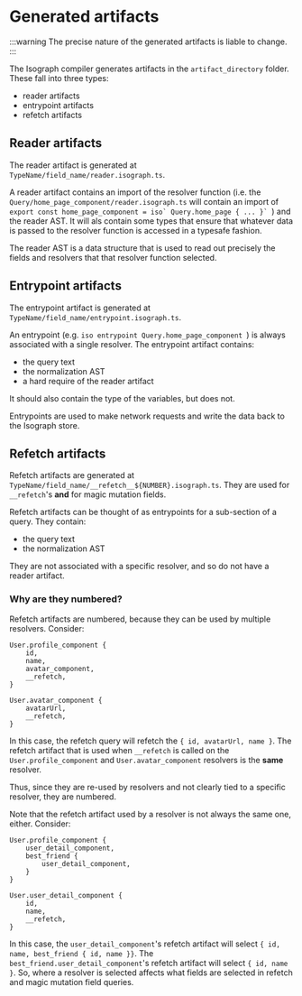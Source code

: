 # Generated artifacts

:::warning
The precise nature of the generated artifacts is liable to change.
:::

The Isograph compiler generates artifacts in the `artifact_directory` folder. These fall into three types:

- reader artifacts
- entrypoint artifacts
- refetch artifacts

## Reader artifacts

The reader artifact is generated at `TypeName/field_name/reader.isograph.ts`.

A reader artifact contains an import of the resolver function (i.e. the `Query/home_page_component/reader.isograph.ts` will contain an import of `` export const home_page_component = iso` Query.home_page { ... }`  ``) and the reader AST. It will als contain some types that ensure that whatever data is passed to the resolver function is accessed in a typesafe fashion.

The reader AST is a data structure that is used to read out precisely the fields and resolvers that that resolver function selected.

## Entrypoint artifacts

The entrypoint artifact is generated at `TypeName/field_name/entrypoint.isograph.ts`.

An entrypoint (e.g. `iso entrypoint Query.home_page_component `) is always associated with a single resolver. The entrypoint artifact contains:

- the query text
- the normalization AST
- a hard require of the reader artifact

It should also contain the type of the variables, but does not.

Entrypoints are used to make network requests and write the data back to the Isograph store.

## Refetch artifacts

Refetch artifacts are generated at `TypeName/field_name/__refetch__${NUMBER}.isograph.ts`. They are used for `__refetch`'s **and** for magic mutation fields.

Refetch artifacts can be thought of as entrypoints for a sub-section of a query. They contain:

- the query text
- the normalization AST

They are not associated with a specific resolver, and so do not have a reader artifact.

### Why are they numbered?

Refetch artifacts are numbered, because they can be used by multiple resolvers. Consider:

```
User.profile_component {
    id,
    name,
    avatar_component,
    __refetch,
}

User.avatar_component {
    avatarUrl,
    __refetch,
}
```

In this case, the refetch query will refetch the `{ id, avatarUrl, name }`. The refetch artifact that is used when `__refetch` is called on the `User.profile_component` and `User.avatar_component` resolvers is the **same** resolver.

Thus, since they are re-used by resolvers and not clearly tied to a specific resolver, they are numbered.

Note that the refetch artifact used by a resolver is not always the same one, either. Consider:

```
User.profile_component {
    user_detail_component,
    best_friend {
        user_detail_component,
    }
}

User.user_detail_component {
    id,
    name,
    __refetch,
}
```

In this case, the `user_detail_component`'s refetch artifact will select `{ id, name, best_friend { id, name }}`. The `best_friend.user_detail_component`'s refetch artifact will select `{ id, name }`. So, where a resolver is selected affects what fields are selected in refetch and magic mutation field queries.
